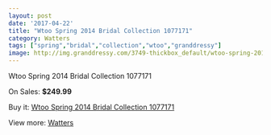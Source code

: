 ```yaml
---
layout: post
date: '2017-04-22'
title: "Wtoo Spring 2014 Bridal Collection 1077171"
category: Watters
tags: ["spring","bridal","collection","wtoo","granddressy"]
image: http://img.granddressy.com/3749-thickbox_default/wtoo-spring-2014-bridal-collection-1077171.jpg
---
```

Wtoo Spring 2014 Bridal Collection 1077171

On Sales: **$249.99**
<a href="https://www.granddressy.com/en/watters/3135-wtoo-spring-2014-bridal-collection-1077171.html"><amp-img layout="responsive" width="600" height="600" src="//img.granddressy.com/3749-thickbox_default/wtoo-spring-2014-bridal-collection-1077171.jpg" alt="Wtoo Spring 2014 Bridal Collection 1077171 0" /></a>

Buy it: [Wtoo Spring 2014 Bridal Collection 1077171](https://www.granddressy.com/en/watters/3135-wtoo-spring-2014-bridal-collection-1077171.html "Wtoo Spring 2014 Bridal Collection 1077171")

View more: [Watters](https://www.granddressy.com/en/33-watters "Watters")